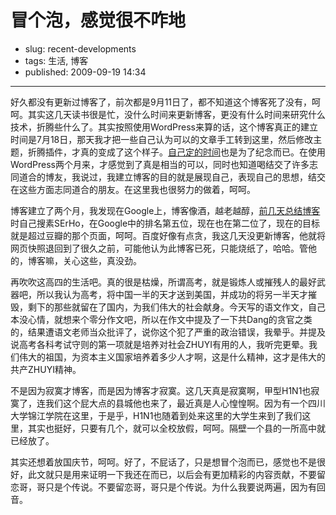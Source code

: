 # 冒个泡，感觉很不咋地

- slug: recent-developments
- tags: 生活, 博客
- published: 2009-09-19 14:34

----------

好久都没有更新过博客了，前次都是9月11日了，都不知道这个博客死了没有，呵呵。其实这几天读书很是忙，没什么时间来更新博客，更没有什么时间来研究什么技术，折腾些什么了。其实按照使用WordPress来算的话，这个博客真正的建立时间是7月18日，那天我才把一些自己认为可以的文章手工转到这里，然后修改主题，折腾插件，才真的变成了这个样子。[自己定的时间][1]也是为了纪念而已。在使用WordPress两个月来，才感觉到了真是相当的可以，同时也知道喝结交了许多志同道合的博友，我说过，我建立博客的目的就是展现自己，表现自己的思想，结交在这些方面志同道合的朋友。在这里我也很努力的做着，呵呵。

博客建立了两个月，我发现在Google上，博客像酒，越老越醇，[前几天总结博客][2]时自己搜素SErHo，在Google中的排名第五位，现在也在第二位了，现在的目标就是超过豆瓣的那个页面，呵呵。百度好像有点贪，我这几天没更新博客，他就将网页快照退回到了很久之前，可能他认为此博客已死，只能烧纸了，哈哈。管他的，博客嘛，关心这些，真没劲。

再吹吹这高四的生活吧。真的很是枯燥，所谓高考，就是锻炼人或摧残人的最好武器吧，所以我认为高考，将中国一半的天才送到美国，并成功的将另一半天才摧毁，剩下的那些就留在了国内，为我们伟大的社会献身。今天写的语文作文，自己本没心情，就想来个零分作文吧，所以在作文中提及了一下共Dang的贪官之类的，结果遭语文老师当众批评了，说你这个犯了严重的政治错误，我晕乎。并提及说高考各科考试守则的第一项就是培养对社会ZHUYI有用的人，我听完更晕。我们伟大的祖国，为资本主义国家培养着多少人才啊，这是什么精神，这才是伟大的共产ZHUYI精神。

不是因为寂寞才博客，而是因为博客才寂寞。这几天真是寂寞啊，甲型H1N1也寂寞了，连我们这个屁大点的县城他也来了，最近真是人心惶惶啊。因为有一个四川大学锦江学院在这里，于是乎，H1N1也随着到处来这里的大学生来到了我们这里，其实也挺好，只要有几个，就可以全校放假，呵呵。隔壁一个县的一所高中就已经放了。

其实还想着放国庆节，呵呵。好了，不屁话了，只是想冒个泡而已，感觉也不是很好，此文就只是用来证明一下我还在而已，以后会有更加精彩的内容贡献，不要留恋哥，哥只是个传说。不要留恋哥，哥只是个传说。为什么我要说两遍，因为有回音。

[1]:/my-serho-blog-setup-time
[2]:/serho-blog-two-months
